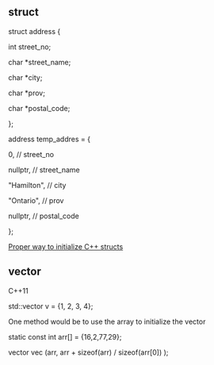 ## struct

struct address {

int street_no;

char *street_name;

char *city;

char *prov;

char *postal_code;

};

 

address temp_addres = {

0, // street_no

nullptr, // street_name

"Hamilton", // city

"Ontario", // prov

nullptr, // postal_code

};

 

[Proper way to initialize C++ structs](https://stackoverflow.com/questions/5914422/proper-way-to-initialize-c-structs)

## vector

C++11

std::vector<int> v = {1, 2, 3, 4};

One method would be to use the array to initialize the vector

static const int arr[] = {16,2,77,29};

vector<int> vec (arr, arr + sizeof(arr) / sizeof(arr[0]) );

